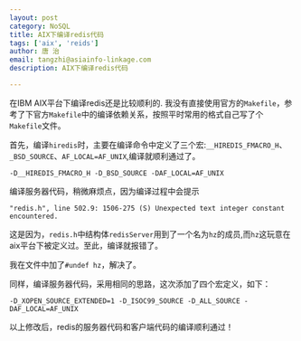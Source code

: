 ```yaml
---
layout: post
category: NoSQL
title: AIX下编译redis代码
tags: ['aix', 'reids']
author: 唐 治
email: tangzhi@asiainfo-linkage.com
description: AIX下编译redis代码

---
```



在IBM AIX平台下编译redis还是比较顺利的. 我没有直接使用官方的`Makefile`，参考了下官方`Makefile`中的编译依赖关系，按照平时常用的格式自己写了个`Makefile`文件。

首先，编译`hiredis`时，主要在编译命令中定义了三个宏:`__HIREDIS_FMACRO_H`、`_BSD_SOURCE`、`AF_LOCAL=AF_UNIX`,编译就顺利通过了。

	-D__HIREDIS_FMACRO_H -D_BSD_SOURCE -DAF_LOCAL=AF_UNIX 
	
编译服务器代码，稍微麻烦点，因为编译过程中会提示

	"redis.h", line 502.9: 1506-275 (S) Unexpected text integer constant encountered.
	
这是因为，`redis.h`中结构体`redisServer`用到了一个名为`hz`的成员,而`hz`这玩意在aix平台下被定义过。至此，编译就报错了。

我在文件中加了`#undef hz`，解决了。

同样，编译服务器代码，采用相同的思路，这次添加了四个宏定义，如下：

	-D_XOPEN_SOURCE_EXTENDED=1 -D_ISOC99_SOURCE -D_ALL_SOURCE -DAF_LOCAL=AF_UNIX
	
以上修改后，redis的服务器代码和客户端代码的编译顺利通过！